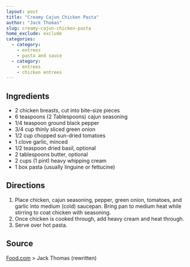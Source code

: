 ```yaml
---
layout: post
title: "Creamy Cajun Chicken Pasta"
author: "Jack Thomas"
slug: creamy-cajun-chicken-pasta
home_exclude: exclude
categories:
  - category:
    - entrees
    - pasta and sauce
  - category:
    - entrees
    - chicken entrees
---
```


## Ingredients

- 2 chicken breasts, cut into bite-size pieces
- 6 teaspoons (2 Tablespoons) cajun seasoning
- 1/4 teaspoon ground black pepper
- 3/4 cup thinly sliced green onion
- 1/2 cup chopped sun-dried tomatoes
- 1 clove garlic, minced
- 1/2 teaspoon dried basil, optional
- 2 tablespoons butter, optional
- 2 cups (1 pint) heavy whipping cream
- 1 box pasta (usually linguine or fettucine)

## Directions

1. Place chicken, cajun seasoning, pepper, green onion, tomatoes, and garlic into medium (cold) saucepan. Bring pan to medium heat while stirring to coat chicken with seasoning.
2. Once chicken is cooked through, add heavy cream and heat through.
3. Serve over hot pasta.

## Source

[Food.com](http://www.food.com/recipe/creamy-cajun-chicken-pasta-39087) > Jack Thomas (rewritten)
